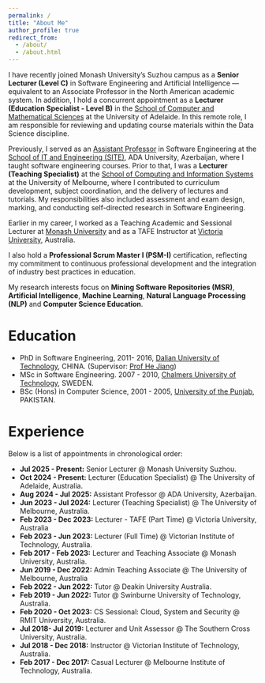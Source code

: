 ```yaml
---
permalink: /
title: "About Me"
author_profile: true
redirect_from: 
  - /about/
  - /about.html
---
```


I have recently joined Monash University’s Suzhou campus as a **Senior Lecturer (Level C)** in Software Engineering and Artificial Intelligence — equivalent to an Associate Professor in the North American academic system. In addition, I hold a concurrent appointment as a **Lecturer (Education Specialist - Level B)** in the [School of Computer and Mathematical Sciences](https://set.adelaide.edu.au/computer-and-mathematical-sciences/) at the University of Adelaide. In this remote role, I am responsible for reviewing and updating course materials within the Data Science discipline.

Previously, I served as an [Assistant Professor](https://www.ada.edu.az/en/schools/site/members/faculty/374-najam-nazar) in Software Engineering at the [School of IT and Engineering (SITE)](https://www.ada.edu.az/en/schools/site), ADA University, Azerbaijan, where I taught software engineering courses. Prior to that, I was a **Lecturer (Teaching Specialist)** at the [School of Computing and Information Systems](https://cis.unimelb.edu.au/) at the University of Melbourne, where I contributed to curriculum development, subject coordination, and the delivery of lectures and tutorials. My responsibilities also included assessment and exam design, marking, and conducting self-directed research in Software Engineering.

Earlier in my career, I worked as a Teaching Academic and Sessional Lecturer at [Monash University](https://www.monash.edu/it) and as a TAFE Instructor at [Victoria University](https://www.vu.edu.au/study-at-vu/tafe), Australia.

I also hold a **Professional Scrum Master I (PSM-I)** certification, reflecting my commitment to continuous professional development and the integration of industry best practices in education.

My research interests focus on **Mining Software Repositories (MSR)**, **Artificial Intelligence**, **Machine Learning**, **Natural Language Processing (NLP)** and **Computer Science Education**.

# Education

- PhD in Software Engineering, 2011- 2016, [Dalian University of Technology]((https://ssdut.dlut.edu.cn/en.htm)), CHINA. (Supervisor: [Prof He Jiang](http://faculty.dlut.edu.cn/jianghe/en/index.htm))
- MSc in Software Engineering. 2007 - 2010, [Chalmers University of Technology](https://www.chalmers.se/en/departments/cse/), SWEDEN.
- BSc (Hons) in Computer Science, 2001 - 2005, [University of the Punjab](https://pucit.edu.pk/), PAKISTAN.

# Experience

Below is a list of appointments in chronological order:
- **Jul 2025 - Present:** Senior Lecturer @ Monash University Suzhou.
- **Oct 2024 - Present:** Lecturer (Education Specialist) @ The University of Adelaide, Australia.
- **Aug 2024 - Jul 2025:** Assistant Professor @ ADA University, Azerbaijan.
- **Jun 2023 - Jul 2024:** Lecturer (Teaching Specialist) @ The University of Melbourne, Australia.
- **Feb 2023 - Dec 2023:** Lecturer - TAFE (Part Time) @ Victoria University, Australia
- **Feb 2023 - Jun 2023:** Lecturer (Full Time) @ Victorian Institute of Technology, Australia.
- **Feb 2017 - Feb 2023:** Lecturer and Teaching Associate @ Monash University, Australia.
- **Jun 2019 - Dec 2022:** Admin Teaching Associate @ The University of Melbourne, Australia
- **Feb 2022 - Jun 2022:** Tutor @ Deakin University Australia.
- **Feb 2019 - Jun 2022:** Tutor @ Swinburne University of Technology, Australia.
- **Feb 2020 - Oct 2023:** CS Sessional: Cloud, System and Security @ RMIT University, Australia.
- **Jul 2018- Jul 2019:** Lecturer and Unit Assessor @ The Southern Cross University, Australia.
- **Jul 2018 - Dec 2018:** Instructor @ Victorian Institute of Technology, Australia.
- **Feb 2017 - Dec 2017:** Casual Lecturer @ Melbourne Institute of Technology, Australia.
